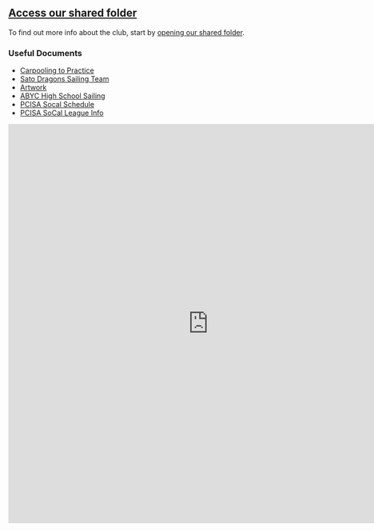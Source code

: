 ## [Access our shared folder](https://drive.google.com/drive/folders/0B7xS-e7S036gT0QzNGpURHl4LTA) 

To find out more info about the club, start by [opening our shared folder](https://drive.google.com/drive/folders/0B7xS-e7S036gT0QzNGpURHl4LTA). 


### Useful Documents

-  [Carpooling to Practice](https://docs.google.com/spreadsheets/d/1eAKhzrFJqeELLPXLTx84JusSXgjkApFhgV6kSe_g7yA/edit#gid=0)
-  [Sato Dragons Sailing Team](https://docs.google.com/document/d/1r6rolxUriRyGGoCFj3L0xZI5NrpF6LRfX-YenjhCK1U/edit)
-  [Artwork](https://drive.google.com/drive/folders/0B1BmCT4HlfrzVUF1TVdYdkxsaUk)
-  [ABYC High School Sailing](https://abyc.org/high-school-sailing/high-school)
-  [PCISA Socal Schedule](https://pcisa.hssailing.org/schedule/socal/2017/2018/socal)
-  [PCISA SoCal League Info](https://pcisa.hssailing.org/leagues/SoCal/socal-s)




<iframe src="https://calendar.google.com/calendar/embed?showTz=0&amp;height=600&amp;wkst=1&amp;bgcolor=%23FFFFFF&amp;src=6llq0uegbott6avo5j3nbt0r58%40group.calendar.google.com&amp;color=%23B1440E&amp;ctz=America%2FLos_Angeles" style="border-width:0" width="800" height="800" frameborder="0" scrolling="no"></iframe>
